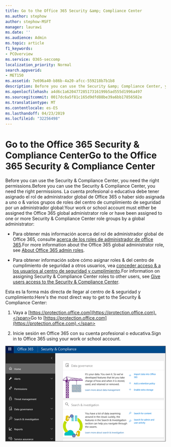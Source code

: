 ```yaml
---
title: Go to the Office 365 Security &amp; Compliance Center
ms.author: stephow
author: stephow-MSFT
manager: laurawi
ms.date: ''
ms.audience: Admin
ms.topic: article
f1_keywords:
- PCOverview
ms.service: O365-seccomp
localization_priority: Normal
search.appverid:
- MET150
ms.assetid: 7e696a40-b86b-4a20-afcc-559218b7b1b8
description: Before you can use the Security &amp; Compliance Center, you need the right permissions. La cuenta profesional o educativa debe tener asignado el rol de administrador global de Office 365 o haber sido asignada a uno o &amp; varios grupos de roles del centro de cumplimiento de seguridad por un administrador global.
ms.openlocfilehash: a4d6c1a62047728517316199b5ad555d1996a497
ms.sourcegitcommit: 0017dc6a5f81c165d9dfd88be39a6bb17856582e
ms.translationtype: MT
ms.contentlocale: es-ES
ms.lasthandoff: 04/23/2019
ms.locfileid: "32256498"
---
```

# <a name="go-to-the-office-365-security-amp-compliance-center"></a><span data-ttu-id="b557f-104">Go to the Office 365 Security &amp; Compliance Center</span><span class="sxs-lookup"><span data-stu-id="b557f-104">Go to the Office 365 Security &amp; Compliance Center</span></span>

<span data-ttu-id="b557f-105">Before you can use the Security &amp; Compliance Center, you need the right permissions.</span><span class="sxs-lookup"><span data-stu-id="b557f-105">Before you can use the Security &amp; Compliance Center, you need the right permissions.</span></span> <span data-ttu-id="b557f-106">La cuenta profesional o educativa debe tener asignado el rol de administrador global de Office 365 o haber sido asignada a uno o &amp; varios grupos de roles del centro de cumplimiento de seguridad por un administrador global:</span><span class="sxs-lookup"><span data-stu-id="b557f-106">Your work or school account must either be assigned the Office 365 global administrator role or have been assigned to one or more Security &amp; Compliance Center role groups by a global administrator:</span></span>
  
- <span data-ttu-id="b557f-107">Para obtener más información acerca del rol de administrador global de Office 365, consulte [acerca de los roles de administrador de office 365](https://support.office.com/article/da585eea-f576-4f55-a1e0-87090b6aaa9d).</span><span class="sxs-lookup"><span data-stu-id="b557f-107">For more information about the Office 365 global administrator role, see [About Office 365 admin roles](https://support.office.com/article/da585eea-f576-4f55-a1e0-87090b6aaa9d).</span></span> 
    
- <span data-ttu-id="b557f-108">Para obtener información sobre cómo asignar roles &amp; del centro de cumplimiento de seguridad a otros usuarios, vea [conceder acceso &amp; a los usuarios al centro de seguridad y cumplimiento](grant-access-to-the-security-and-compliance-center.md).</span><span class="sxs-lookup"><span data-stu-id="b557f-108">For information on assigning Security &amp; Compliance Center roles to other users, see [Give users access to the Security &amp; Compliance Center](grant-access-to-the-security-and-compliance-center.md).</span></span>
    
<span data-ttu-id="b557f-109">Esta es la forma más directa de llegar al centro de &amp; seguridad y cumplimiento:</span><span class="sxs-lookup"><span data-stu-id="b557f-109">Here's the most direct way to get to the Security &amp; Compliance Center:</span></span>
  
1. <span data-ttu-id="b557f-110">Vaya a [https://protection.office.com](https://protection.office.com).</span><span class="sxs-lookup"><span data-stu-id="b557f-110">Go to [https://protection.office.com](https://protection.office.com).</span></span>
    
2. <span data-ttu-id="b557f-111">Inicie sesión en Office 365 con su cuenta profesional o educativa.</span><span class="sxs-lookup"><span data-stu-id="b557f-111">Sign in to Office 365 using your work or school account.</span></span>
    
![Página de inicio &amp; del centro de seguridad y cumplimiento de Office 365](media/f1d35324-ac44-4f59-96a7-b11767b43201.png)
  

